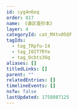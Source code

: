 ```yaml
---
id: cyg4n6oq
order: 817
name: 《谟区查抄本》
layer: 4
categoryId: cat_MXtv05QF
tagIds:
  - tag_TRpfu-I4
  - tag_I0IT7RYe
  - tag_Ocbts3Oq
aliases: []
titledLinks: []
parent: ""
relatedEntries: []
timelineEvents: []
nsfw: false
lastUpdated: 1758087125
---
```


